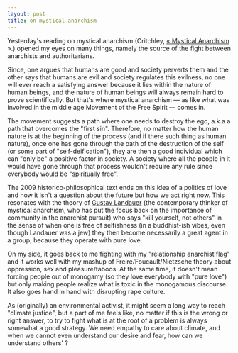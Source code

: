 ```yaml
---
layout: post
title: on mystical anarchism
---
```


Yesterday's reading on mystical anarchism (Critchley, [« Mystical Anarchism](https://www.tandfonline.com/doi/abs/10.1558/crit.v10i2.272) ».) opened my eyes on many things, namely the source of the fight between anarchists and authoritarians.

Since, one argues that humans are good and society perverts them and the other says that humans are evil and society regulates this evilness, no one will ever reach a satisfying answer because it lies within the nature of human beings, and the nature of human beings will always remain hard to prove scientifically.  But that's where mystical anarchism — as like what was involved in the middle age Movement of the Free Spirit — comes in.

The movement suggests a path where one needs to destroy the ego, a.k.a a path that overcomes the "first sin". Therefore, no matter how the human nature is at the beginning of the process (and if there such thing as human nature), once one has gone through the path of the destruction of the self (or some part of "self-deification"), they are then a good individual which can "only be" a positive factor in society. A society where all the people in it would have gone through that process  wouldn't require any rule since everybody would be "spiritually free".
 
The 2009 historico-philosophical text ends on this idea of a politics of love and how it isn't a question about the future but how we act right now. This resonates with the theory of [Gustav Landauer](http://theanarchistlibrary.org/library/james-horrox-gustav-landauer-1870-1919) (the contemporary thinker of mystical anarchism, who has put the focus back on the importance of community in the anarchist pursuit) who says "kill yourself, not others" in the sense of when one is free of selfishness (in a buddhist-ish vibes, even though Landauer was a jew) they then become necessarily a great agent in a group, because they operate with pure love.

On my side, it goes back to me fighting with my "relationship anarchist flag" and it works well with my mashup of Freire/Foucault/Nietzsche theory about oppression, sex and pleasure/taboos. At the same time, it doesn't mean forcing people out of monogamy (so they love everybody with "pure love") but only making people realize what is toxic in the monogamous discourse. It also goes hand in hand with disrupting rape culture. 

As (originally) an environmental activist, it might seem a long way to reach "climate justice", but a part of me feels like, no matter if this is the wrong or right answer, to try to fight what is at the root of a problem is always somewhat a good strategy. We need empathy to care about climate, and when we cannot even understand our desire and fear, how can we understand others' ? 

